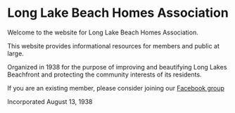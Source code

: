 # Long Lake Beach Homes Association

Welcome to the website for Long Lake Beach Homes Association.


This website provides informational resources for members and public at large.


Organized in 1938 for the purpose of improving and beautifying Long Lakes Beachfront and protecting the community interests of its residents.

If you are an existing member, please consider joining our [Facebook group](https://www.facebook.com/groups/391511261049409/)

Incorporated August 13, 1938
